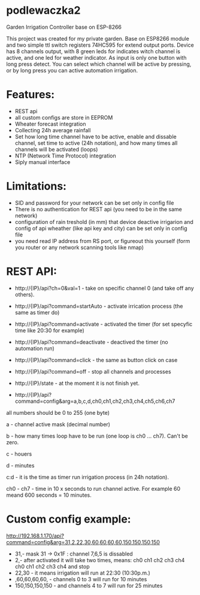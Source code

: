 # podlewaczka2
Garden Irrigation Controller  base on ESP-8266 

This project was created for my private garden. Base on ESP8266 module and two simple ttl switch registers 74HC595 for extend output ports. Device has 8 channels output, with 8 green leds for indicates witch channel is active, and one led for weather indicator. As input is only one button with long press detect. You can select which channel will be active by pressing, or by long press you can active automation irrigation. 

# Features:

* REST api
* all custom configs are store in EEPROM
* Wheater forecast integration
* Collecting 24h average rainfall
* Set how long time channel have to be active, enable and dissable channel, set time to active (24h notation), and how many times all channels will be activated (loops)
* NTP (Network Time Protocol) integration
* Siply manual interface

# Limitations:

* SID and password for your network can be set only in config file
* There is no authentication for REST api (you need to be in the same network)
* configuration of rain treshold (in mm) that device deactive irrigarion  and config of api wheather (like api key and city) can be set only in config file
* you need read IP address from RS port, or figureout this yourself (form you router or any network scanning tools like nmap)

# REST API:

* http://{IP}/api?ch=0&val=1 - take on specific channel 0 (and take off any others).
* http://{IP}/api?command=startAuto - activate irrication process (the same as timer do)
* http://{IP}/api?command=activate - activated the timer (for set specyfic time like 20:30 for example)
* http://{IP}/api?command=deactivate - deactived the timer (no automation run)
* http://{IP}/api?command=click - the same as button click on case 
* http://{IP}/api?command=off - stop all channels and processes
* http://{IP}/state - at the moment it is not finish yet.

* http://{IP}/api?command=config&arg=a,b,c,d,ch0,ch1,ch2,ch3,ch4,ch5,ch6,ch7
 
 all numbers should be 0 to 255 (one byte)

 a - channel active mask (decimal number)

 b - how many times loop have to be run (one loop is ch0 ... ch7). Can't be zero.

 c - houers

 d - minutes

 c:d - it is the time as timer run irrigation process (in 24h notation).

 ch0 - ch7 - time in 10 x seconds to run channel active. For example 60 meand 600 seconds = 10 minutes.

# Custom config example: 

http://192.168.1.170/api?command=config&arg=31,2,22,30,60,60,60,60,150,150,150,150

* 31,- mask 31 -> 0x1F : channel 7,6,5 is dissabled
* 2,- after activated it will take two times, means: ch0 ch1 ch2 ch3 ch4 ch0 ch1 ch2 ch3 ch4 and stop
* 22,30 - it means irrigation will run at 22:30 (10:30p.m.)
* ,60,60,60,60, - channels 0 to 3 will run for 10 minutes
* 150,150,150,150 - and channels 4 to 7 will run for 25 minutes


